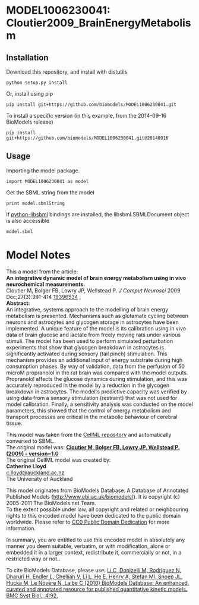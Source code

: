 # MODEL1006230041: Cloutier2009_BrainEnergyMetabolism

## Installation

Download this repository, and install with distutils

`python setup.py install`

Or, install using pip

`pip install git+https://github.com/biomodels/MODEL1006230041.git`

To install a specific version (in this example, from the 2014-09-16 BioModels release)

`pip install git+https://github.com/biomodels/MODEL1006230041.git@20140916`

## Usage

Importing the model package.

`import MODEL1006230041 as model`

Get the SBML string from the model

`print model.sbmlString`

If [python-libsbml](https://pypi.python.org/pypi/python-libsbml) bindings are
installed, the libsbml.SBMLDocument object is also accessible

`model.sbml`


# Model Notes


This a model from the article:  
**An integrative dynamic model of brain energy metabolism using in vivo neurochemical measurements.**   
Cloutier M, Bolger FB, Lowry JP, Wellstead P. _J Comput Neurosci_ 2009
Dec;27(3):391-414 [19396534](http://www.ncbi.nlm.nih.gov/pubmed/19396534) ,  
**Abstract:**   
An integrative, systems approach to the modelling of brain energy metabolism
is presented. Mechanisms such as glutamate cycling between neurons and
astrocytes and glycogen storage in astrocytes have been implemented. A unique
feature of the model is its calibration using in vivo data of brain glucose
and lactate from freely moving rats under various stimuli. The model has been
used to perform simulated perturbation experiments that show that glycogen
breakdown in astrocytes is significantly activated during sensory (tail pinch)
stimulation. This mechanism provides an additional input of energy substrate
during high consumption phases. By way of validation, data from the perfusion
of 50 microM propranolol in the rat brain was compared with the model outputs.
Propranolol affects the glucose dynamics during stimulation, and this was
accurately reproduced in the model by a reduction in the glycogen breakdown in
astrocytes. The model's predictive capacity was verified by using data from a
sensory stimulation (restraint) that was not used for model calibration.
Finally, a sensitivity analysis was conducted on the model parameters, this
showed that the control of energy metabolism and transport processes are
critical in the metabolic behaviour of cerebral tissue.

This model was taken from the [CellML
repository](http://www.cellml.org/models) and automatically converted to SBML.  
The original model was: [ **Cloutier M, Bolger FB, Lowry JP, Wellstead P.
(2009) - version=1.0**
](http://models.cellml.org/exposure/d95ef71cf9f78796463024858efe6bd6)  
The original CellML model was created by:  
**Catherine Lloyd**   
c.lloyd@auckland.ac.nz  
The University of Auckland  

This model originates from BioModels Database: A Database of Annotated
Published Models (http://www.ebi.ac.uk/biomodels/). It is copyright (c)
2005-2011 The BioModels.net Team.  
To the extent possible under law, all copyright and related or neighbouring
rights to this encoded model have been dedicated to the public domain
worldwide. Please refer to [CC0 Public Domain
Dedication](http://creativecommons.org/publicdomain/zero/1.0/) for more
information.

In summary, you are entitled to use this encoded model in absolutely any
manner you deem suitable, verbatim, or with modification, alone or embedded it
in a larger context, redistribute it, commercially or not, in a restricted way
or not..  
  
To cite BioModels Database, please use: [Li C, Donizelli M, Rodriguez N,
Dharuri H, Endler L, Chelliah V, Li L, He E, Henry A, Stefan MI, Snoep JL,
Hucka M, Le Novère N, Laibe C (2010) BioModels Database: An enhanced, curated
and annotated resource for published quantitative kinetic models. BMC Syst
Biol., 4:92.](http://www.ncbi.nlm.nih.gov/pubmed/20587024)


